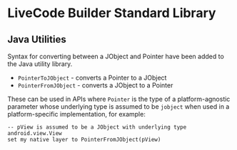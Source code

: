 # LiveCode Builder Standard Library

## Java Utilities

Syntax for converting between a JObject and Pointer have been added to the 
Java utility library.

* `PointerToJObject` - converts a Pointer to a JObject
* `PointerFromJObject` - converts a JObject to a Pointer

These can be used in APIs where `Pointer` is the type of a platform-agnostic 
parameter whose underlying type is assumed to be `jobject` when used in a 
platform-specific implementation, for example:

	-- pView is assumed to be a JObject with underlying type android.view.View
	set my native layer to PointerFromJObject(pView) 
